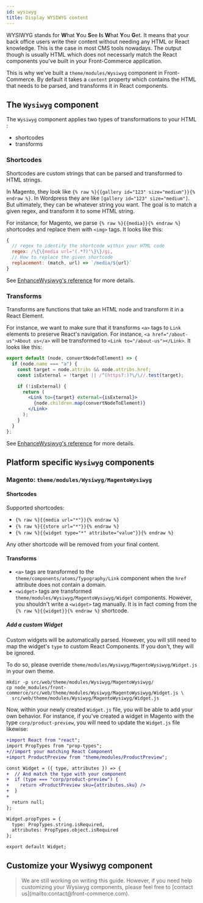 ```yaml
---
id: wysiwyg
title: Display WYSIWYG content
---
```

WYSIWYG stands for **W**hat **Y**ou **S**ee **I**s **W**hat **Y**ou **G**et. It means that your back office users write their content without needing any HTML or React knowledge. This is the case in most CMS tools nowadays. The output though is usually HTML which does not necessarly match the React components you've built in your Front-Commerce application.

This is why we've built a `theme/modules/Wysiwyg` component in Front-Commerce. By default it takes a `content` property which contains the HTML that needs to be parsed, and transforms it in React components.

## The `Wysiwyg` component

The `Wysiwyg` component applies two types of transformations to your HTML :
* shortcodes
* transforms

### Shortcodes

Shortcodes are custom strings that can be parsed and transformed to HTML strings.

In Magento, they look like `{% raw %}{{gallery id="123" size="medium"}}{% endraw %}`. In Wordpress they are like `[gallery id="123" size="medium"]`. But ultimately, they can be whatever string you want. The goal is to match a given regex, and transform it to some HTML string.

For instance, for Magento, we parse `{% raw %}{{media}}{% endraw %}` shortcodes and replace them with `<img>` tags. It looks like this:

```js
{
  // regex to identify the shortcode within your HTML code
  regex: /\{\{media url="(.*?)"\}\}/gi,
  // How to replace the given shortcode
  replacement: (match, url) => `/media/${url}`
}
```

See [EnhanceWysiwyg's reference](/docs/reference/wysiwyg.html) for more details.

### Transforms

Transforms are functions that take an HTML node and transform it in a React Element.

For instance, we want to make sure that it transforms `<a>` tags to `Link` elements to preserve React's navigation. For instance, `<a href="/about-us">About us</a>` will be transformed to `<Link to="/about-us"></Link>`. It looks like this:

```jsx
export default (node, convertNodeToElement) => {
  if (node.name === "a") {
    const target = node.attribs && node.attribs.href;
    const isExternal = !target || /^(https?:)?\/\//.test(target);

    if (!isExternal) {
      return (
        <Link to={target} external={isExternal}>
          {node.children.map(convertNodeToElement)}
        </Link>
      );
    }
  }
};
```

See [EnhanceWysiwyg's reference](/docs/reference/wysiwyg.html) for more details.

## Platform specific `Wysiwyg` components

### Magento: `theme/modules/Wysiwyg/MagentoWysiwyg`

#### Shortcodes

Supported shortcodes:

* `{% raw %}{{media url="*"}}{% endraw %}`
* `{% raw %}{{store url="*"}}{% endraw %}`
* `{% raw %}{{widget type="*" attribute="value"}}{% endraw %}`

Any other shortcode will be removed from your final content.

#### Transforms

* `<a>` tags are transformed to the `theme/components/atoms/Typography/Link` component when the `href` attribute does not contain a domain.
* `<widget>` tags are transformed `theme/modules/Wysiwyg/MagentoWysiwyg/Widget` components. However, you shouldn't write a `<widget>` tag manually. It is in fact coming from the `{% raw %}{{widget}}{% endraw %}` shortcode.

##### Add a custom Widget

Custom widgets will be automatically parsed. However, you will still need to map the widget's `type` to custom React Components. If you don't, they will be ignored.

To do so, please override `theme/modules/Wysiwyg/MagentoWysiwyg/Widget.js` in your own theme.

```
mkdir -p src/web/theme/modules/Wysiwyg/MagentoWysiwyg/
cp node_modules/front-commerce/src/web/theme/modules/Wysiwyg/MagentoWysiwyg/Widget.js \
  src/web/theme/modules/Wysiwyg/MagentoWysiwyg/Widget.js
```

Now, within your newly created `Widget.js` file, you will be able to add your own behavior. For instance, if you've created a widget in Magento with the type `corp/product-preview`, you will need to update the `Widget.js` file likewise:

```diff
+import React from "react";
import PropTypes from "prop-types";
+//import your matching React Component
+import ProductPreview from "theme/modules/ProductPreview";

const Widget = ({ type, attributes }) => {
+  // And match the type with your component
+  if (type === "corp/product-preview") {
+    return <ProductPreview sku={attributes.sku} />
+  }
+
  return null;
};

Widget.propTypes = {
  type: PropTypes.string.isRequired,
  attributes: PropTypes.object.isRequired
};

export default Widget;
```

## Customize your Wysiwyg component

<blockquote class="wip">
We are still working on writing this guide. However, if you need help customizing your Wysiwyg components, please feel free to [contact us](mailto:contact@front-commerce.com).
</blockquote>